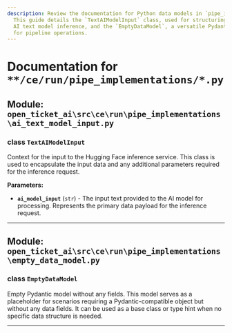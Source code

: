 ```yaml
---
description: Review the documentation for Python data models in `pipe_implementations`.
  This guide details the `TextAIModelInput` class, used for structuring inputs for
  AI text model inference, and the `EmptyDataModel`, a versatile Pydantic placeholder
  for pipeline operations.
---
```

# Documentation for `**/ce/run/pipe_implementations/*.py`

## Module: `open_ticket_ai\src\ce\run\pipe_implementations\ai_text_model_input.py`


### <span style='text-info'>class</span> `TextAIModelInput`

Context for the input to the Hugging Face inference service.
This class is used to encapsulate the input data and any additional parameters
required for the inference request.

**Parameters:**

- **`ai_model_input`** (`str`) - The input text provided to the AI model for processing.
Represents the primary data payload for the inference request.


---

## Module: `open_ticket_ai\src\ce\run\pipe_implementations\empty_data_model.py`


### <span style='text-info'>class</span> `EmptyDataModel`

Empty Pydantic model without any fields.
This model serves as a placeholder for scenarios requiring a Pydantic-compatible
object but without any data fields. It can be used as a base class or type hint
when no specific data structure is needed.


---
